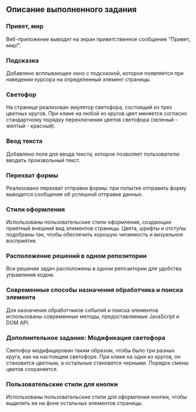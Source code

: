 <style>
    body{
        background-image:url("https://images.wallpaperscraft.ru/image/single/fon_piatna_temnyj_91678_1920x1080.jpg");

    }
</style>

## Описание выполненного задания

### Привет, мир
Веб-приложение выводит на экран приветственное сообщение "Привет, мир!".

### Подсказка
Добавлено всплывающее окно с подсказкой, которое появляется при наведении курсора на определенный элемент страницы.

### Светофор
На странице реализован эмулятор светофора, состоящий из трех цветных кругов. При клике на любой из кругов цвет меняется согласно стандартному порядку переключения цветов светофора (зеленый - желтый - красный).

### Ввод текста
Добавлено поле для ввода текста, которое позволяет пользователю вводить произвольный текст.

### Перехват формы
Реализовано перехват отправки формы: при попытке отправить форму выводится сообщение об успешной отправке данных.

### Стили оформления
Использованы пользовательские стили оформления, создающие приятный внешний вид элементов страницы. Цвета, шрифты и отступы подобраны так, чтобы обеспечить хорошую читаемость и визуальное восприятие.

### Расположение решений в одном репозитории
Все решения задач расположены в одном репозитории для удобства управления кодом.

### Современные способы назначения обработчика и поиска элемента
Для назначения обработчиков событий и поиска элементов использованы современные методы, предоставляемые JavaScript и DOM API.

### Дополнительное задание: Модификация светофора
Светофор модифицирован таким образом, чтобы было три разных круга, как на настоящем светофоре. При клике на один из кругов, он становится цветным, а остальные становятся черными. Порядок смены цветов сохраняется.

### Пользовательские стили для кнопки
Использованы пользовательские стили для оформления кнопки, чтобы выделить ее на фоне остальных элементов страницы.
